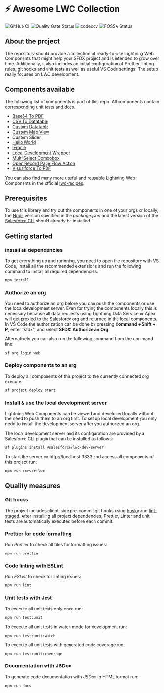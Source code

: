 # ⚡️ Awesome LWC Collection

![GitHub CI](https://github.com/svierk/awesome-lwc-collection/actions/workflows/ci.yaml/badge.svg)
[![Quality Gate Status](https://sonarcloud.io/api/project_badges/measure?project=svierk_awesome-lwc-collection&metric=alert_status)](https://sonarcloud.io/summary/new_code?id=svierk_awesome-lwc-collection)
[![codecov](https://codecov.io/gh/svierk/awesome-lwc-collection/branch/main/graph/badge.svg?token=UFE3TWMECQ)](https://codecov.io/gh/svierk/awesome-lwc-collection)
[![FOSSA Status](https://app.fossa.com/api/projects/git%2Bgithub.com%2Fsvierk%2Fawesome-lwc-collection.svg?type=shield)](https://app.fossa.com/projects/git%2Bgithub.com%2Fsvierk%2Fawesome-lwc-collection?ref=badge_shield)

## About the project

The repository should provide a collection of ready-to-use Lightning Web Components that might help your SFDX project and is intended to grow over time. Additionally, it also includes an initial configuration of Prettier, linting rules, git hooks and unit tests as well as useful VS Code settings. The setup really focuses on LWC development.

## Components available

The following list of components is part of this repo. All components contain corresponding unit tests and docs.

- [Base64 To PDF](https://github.com/svierk/awesome-lwc-collection/tree/main/force-app/main/default/lwc/base64ToPdf)
- [CSV To Datatable](https://github.com/svierk/awesome-lwc-collection/tree/main/force-app/main/default/lwc/csvToDatatable)
- [Custom Datatable](https://github.com/svierk/awesome-lwc-collection/tree/main/force-app/main/default/lwc/customDatatable)
- [Custom Map View](https://github.com/svierk/awesome-lwc-collection/tree/main/force-app/main/default/lwc/customMapView)
- [Custom Slider](https://github.com/svierk/awesome-lwc-collection/tree/main/force-app/main/default/lwc/customSlider)
- [Hello World](https://github.com/svierk/awesome-lwc-collection/tree/main/force-app/main/default/lwc/helloWorld)
- [iFrame](https://github.com/svierk/awesome-lwc-collection/tree/main/force-app/main/default/lwc/iFrame)
- [Local Development Wrapper](https://github.com/svierk/awesome-lwc-collection/tree/main/force-app/main/default/lwc/localDevelopmentWrapper)
- [Multi Select Combobox](https://github.com/svierk/awesome-lwc-collection/tree/main/force-app/main/default/lwc/multiSelectCombobox)
- [Open Record Page Flow Action](https://github.com/svierk/awesome-lwc-collection/tree/main/force-app/main/default/lwc/openRecordPageFlowAction)
- [Visualforce To PDF](https://github.com/svierk/awesome-lwc-collection/tree/main/force-app/main/default/lwc/visualforceToPdf)

You can also find many more useful and reusable Lightning Web Components in the official [lwc-recipes](https://github.com/trailheadapps/lwc-recipes).

## Prerequisites

To use this library and try out the components in one of your orgs or locally, the [Node](https://nodejs.org/en/) version specified in the _package.json_ and the latest version of the [Salesforce CLI](https://developer.salesforce.com/tools/sfdxcli) should already be installed.

## Getting started

### Install all dependencies

To get everything up and runnning, you need to open the repository with VS Code, install all the recommended extensions and run the following command to install all required dependencies:

```
npm install
```

### Authorize an org

You need to authorize an org before you can push the components or use the local development server. Even for trying the components locally this is necessary because all data requests using Lightning Data Service or Apex will get proxied to the Salesforce org and returned in the local components. In VS Code the authorization can be done by pressing **Command + Shift + P**, enter "sfdx", and select **SFDX: Authorize an Org**.

Alternatively you can also run the following command from the command line:

```
sf org login web
```

### Deploy components to an org

To deploy all components of this project to the currently connected org execute:

```
sf project deploy start
```

### Install & use the local development server

Lightning Web Components can be viewed and developed locally without the need to push them to an org first. To set up local development you only nedd to install the development server after you authorized an org.

The local development server and its configuration are provided by a Salesforce CLI plugin that can be installed as follows:

```
sf plugins install @salesforce/lwc-dev-server
```

To start the server on http://localhost:3333 and access all components of this project run:

```
npm run server:lwc
```

## Quality measures

### Git hooks

The project includes client-side pre-commit git hooks using [husky](https://github.com/typicode/husky) and [lint-staged](https://github.com/okonet/lint-staged). After installing all project dependencies, Prettier, Linter and unit tests are automatically executed before each commit.

### Prettier for code formatting

Run _Prettier_ to check all files for formatting issues:

```
npm run prettier
```

### Code linting with ESLint

Run _ESLint_ to check for linting issues:

```
npm run lint
```

### Unit tests with Jest

To execute all unit tests only once run:

```
npm run test:unit
```

To execute all unit tests in watch mode for development run:

```
npm run test:unit:watch
```

To execute all unit tests with generated code coverage run:

```
npm run test:unit:coverage
```

### Documentation with JSDoc

To generate code documentation with _JSDoc_ in HTML format run:

```
npm run docs
```
